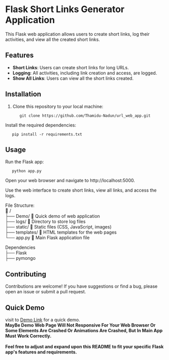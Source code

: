 # Flask Short Links Generator Application

This Flask web application allows users to create short links, log their activities, and view all the created short links.

## Features

- **Short Links**: Users can create short links for long URLs.
- **Logging**: All activities, including link creation and access, are logged.
- **Show All Links**: Users can view all the short links created.

## Installation

1. Clone this repository to your local machine:

   ```shell
      git clone https://github.com/Thamidu-Nadun/url_web_app.git
   ```
Install the required dependencies:

```shell
   pip install -r requirements.txt
```

## Usage
Run the Flask app:

```shell
   python app.py
```
Open your web browser and navigate to <a>http://localhost:5000</a>.

Use the web interface to create short links, view all links, and access the logs.

File Structure:<br>
🌳 /<br>
├── Demo/                📂 Quick demo of web application<br>
├── logs/                📂 Directory to store log files<br>
├── static/              📂 Static files (CSS, JavaScript, images)<br>
├── templates/           📂 HTML templates for the web pages<br>
└── app.py               📄 Main Flask application file<br>

Dependencies<br>
├── Flask<br>
├── pymongo<br>

## Contributing
Contributions are welcome! If you have suggestions or find a bug, please open an issue or submit a pull request.

## Quick Demo
visit to <a href="https://thamidu-nadun.github.io/url_web_app/Demo">Demo Link</a> for a quick demo.<br>
**MayBe Demo Web Page Will Not Responsive For Your Web Browser Or Some Elements Are Crashed Or Animations Are Crashed, But In Main App Must Work Correctly.**<br><br>
**Feel free to adjust and expand upon this README to fit your specific Flask app's features and requirements.**

